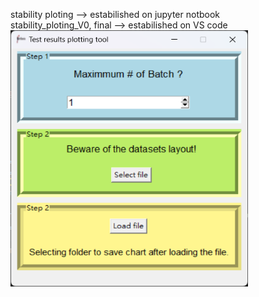 stability ploting --> estabilished on jupyter notbook  
stability_ploting_V0, final --> estabilished on VS code  
<img src="https://github.com/alayah2626517/testing-data-plotting/blob/main/test_data_plotting_tool.png" width="380" height="410"><br>
